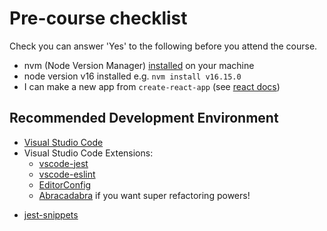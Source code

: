 # Pre-course checklist

Check you can answer 'Yes' to the following before you attend the course.

+ nvm (Node Version Manager) [installed](https://github.com/nvm-sh/nvm#installing-and-updating=) on your machine 
+ node version v16 installed e.g. `nvm install v16.15.0`
+ I can make a new app from `create-react-app` (see [react docs](https://reactjs.org/docs/create-a-new-react-app.html))

## Recommended Development Environment

+ [Visual Studio Code](https://code.visualstudio.com/)
+ Visual Studio Code Extensions:
  - [vscode-jest](https://marketplace.visualstudio.com/items?itemName=Orta.vscode-jest)
  - [vscode-eslint](https://marketplace.visualstudio.com/items?itemName=dbaeumer.vscode-eslint)
  - [EditorConfig](https://marketplace.visualstudio.com/items?itemName=EditorConfig.EditorConfig)
  - [Abracadabra](https://marketplace.visualstudio.com/items?itemName=nicoespeon.abracadabra) if you want super refactoring powers!
 - [jest-snippets](https://marketplace.visualstudio.com/items?itemName=andys8.jest-snippets)
